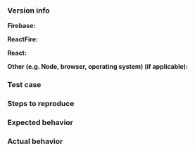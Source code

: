 <!--

Thank you for contributing to the Firebase community!

Have a usage question?
=======================
We get lots of those and we love helping you, but GitHub is not the best place for them and they
will be closed. Here are some resources to get help:

- Start with the quickstart: https://www.firebase.com/docs/web/libraries/react/quickstart.html
- Go through the tutorial: https://www.firebase.com/docs/web/libraries/react/guide.html
- Read the full API reference: https://www.firebase.com/docs/web/libraries/react/api.html
- Try out some examples: https://github.com/firebase/reactfire/tree/master/examples

If our docs and examples don't help, you can reach us through one of the following channels:

- Ask a question with the #firebase tag on Stack Overflow: https://stackoverflow.com/questions/ask?tags=firebase
- Start a new thread on the Firebase Google Group: https://groups.google.com/forum/#!forum/firebase-talk
- Join the Firebase Slack community: https://firebase-community.slack.com

*Please avoid double posting across multiple channels!*

Think you found a bug?
=======================
Yeah, we're definitely not perfect! Please use the bug report template below and include a minimal
repro when opening the issue.


Have a feature request?
========================
Great, we love hearing how we can improve our products! Just remove the template below and
provide an explanation of your feature request. Provide code samples if applicable. Try to
think about what it will allow you to do that you can't do today? How will it make current
workarounds straightforward? What potential bugs and edge cases does it help to avoid?

-->


### Version info

<!-- What versions of the following libraries are you using? Note that your issue may already
be fixed in the latest versions. -->

**Firebase:**

**ReactFire:**

**React:**

**Other (e.g. Node, browser, operating system) (if applicable):**

### Test case

<!-- Provide a minimal, complete, and verifiable example (http://stackoverflow.com/help/mcve)
using either Plunker (http://plnkr.co/) or JSFiddle (https://jsfiddle.net/). -->


### Steps to reproduce

<!-- Provide the steps needed to reproduce the issue given the above test case. -->


### Expected behavior

<!-- What is the expected behavior? -->


### Actual behavior

<!-- What is the actual behavior? -->
